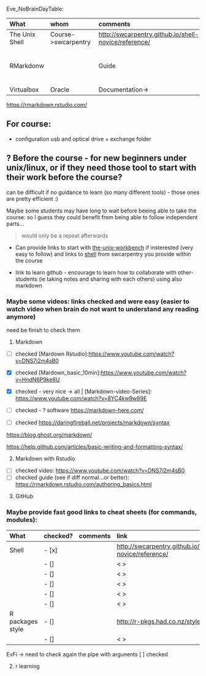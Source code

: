 Eve_NoBrainDayTable:

|What|whom|comments|link|
|:---|:---|:------|:---|
|The Unix Shell|Course->swcarpentry|<http://swcarpentry.github.io/shell-novice/reference/>|
|     |   |        |< >|
|RMarkdonw|   |Guide|<https://rmarkdown.rstudio.com/ >|
|     |   |        |< >|
|Virtualbox|Oracle|Documentation->|<https://www.virtualbox.org/>|

https://rmarkdown.rstudio.com/





## For course:

- configuration usb and optical drive + exchange folder



## ? Before the course - for new beginners under unix/linux, or if they need those tool to start with their work before the course? 
can be difficult if no guidance to learn (so many different tools) - those ones are pretty efficient :)

Maybe some students may have long to wait before beeing able to take the course: so I guess they could benefit from being able to follow independent parts...
> would only be a repeat afterwards

- Can provide links to start with [the-unix-workbench] if insterested (very easy to follow)  and links to [shell] from swcarpentry you provide within the course

[the-unix-workbench]:https://seankross.com/the-unix-workbench/

[shell]:http://swcarpentry.github.io/shell-novice/

- link to learn github - encourage to learn how to collaborate with other-students (ie taking notes and sharing with each others) using also markdown


### Maybe some videos: links checked and were easy (easier to watch video when brain do not want to understand any reading anymore)

need be finish to check them
1. Markdown 

- [ ] checked
[Mardown Rstudio]:https://www.youtube.com/watch?v=DNS7i2m4sB0

- [X] checked
[Mardown_basic_10min]:https://www.youtube.com/watch?v=HndN6P9ke6U

- [X] checked - very nice -> all |
[Markdown-video-Series]: https://www.youtube.com/watch?v=8YC4kw9w89E

- [ ] checked - ? software
<https://markdown-here.com/>

- [ ] checked
<https://daringfireball.net/projects/markdown/syntax>

<https://blog.ghost.org/markdown/>

<https://help.github.com/articles/basic-writing-and-formatting-syntax/>

2. Markdown with Rstudio
- [ ] checked video: <https://www.youtube.com/watch?v=DNS7i2m4sB0>
- [ ] checked guide (see if diff normal...or better): https://rmarkdown.rstudio.com/authoring_basics.html

3. GitHub


### Maybe provide fast good links to cheat sheets (for commands, modules): 

|What|checked?|comments|link|
|:---|:-------|:-------|:---|
|Shell|- [x]  |        |<http://swcarpentry.github.io/shell-novice/reference/>|
|     |- []   |        |< >|
|     |- []   |        |< >|
|     |- []   |        |< >|
|     |- []   |        |< >|
|     |- []   |        |< >|
|R packages style|- []   |        |<http://r-pkgs.had.co.nz/style.html>|
|     |- []   |        |< >|






EvFi -> need to check again the pipe with argunents [ ] checked

2. r learning

